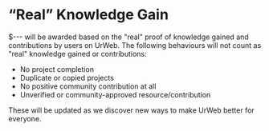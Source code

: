 # “Real” Knowledge Gain

$--- will be awarded based on the "real" proof of knowledge gained and contributions by users on UrWeb. The following behaviours will not count as "real" knowledge gained or contributions:

* No project completion
* Duplicate or copied projects
* No positive community contribution at all
* Unverified or community-approved resource/contribution

These will be updated as we discover new ways to make UrWeb better for everyone.
